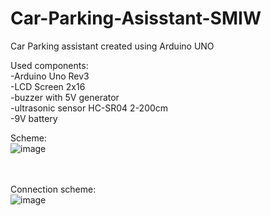 # Car-Parking-Asisstant-SMIW
Car Parking assistant created using Arduino UNO

Used components:
<br/>
-Arduino Uno Rev3
<br/>
-LCD Screen 2x16
<br/>
-buzzer with 5V generator
<br/>
-ultrasonic sensor HC-SR04 2-200cm
<br/>
-9V battery
<br/>

Scheme:
<br/>
![image](https://user-images.githubusercontent.com/58139675/225700725-be949308-38ce-44ab-ac9f-ba0022e7975e.png)
<br/>
<br/>
<br/>

Connection scheme:
<br/>
![image](https://user-images.githubusercontent.com/58139675/225701127-74405ffb-6918-4a72-bab5-67b79898ddfe.png)
